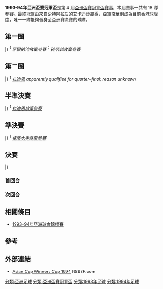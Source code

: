 **1993–94年亞洲盃賽冠軍盃**是第 4
屆[亞洲盃賽冠軍盃賽事](https://zh.wikipedia.org/wiki/亞洲盃賽冠軍盃 "wikilink")。本屆賽事一共有
18
隊參賽。最終冠軍由來自[沙特阿拉伯的](https://zh.wikipedia.org/wiki/沙特阿拉伯足球協會 "wikilink")[艾卡迪沙贏得](../Page/艾卡迪沙足球會.md "wikilink")，亞軍[南華則成為目前](https://zh.wikipedia.org/wiki/南華足球隊 "wikilink")[香港球隊中](../Page/香港足球總會.md "wikilink")，唯一一隊能夠晉身至亞洲賽決賽的球隊。

## 第一圈

|} *<sup>1</sup>
[阿爾納沙放棄參賽](https://zh.wikipedia.org/wiki/阿爾納沙體育會 "wikilink")*
*<sup>2</sup>
[砂勞越放棄參賽](https://zh.wikipedia.org/wiki/砂勞越足球協會 "wikilink")*

## 第二圈

|} *<sup>1</sup>
[拉迪恩](https://zh.wikipedia.org/wiki/新拉迪安特體育俱樂部 "wikilink")
apparently qualified for quarter–final; reason unknown*

## 半準決賽

|} *<sup>1</sup>
[拉迪恩放棄參賽](https://zh.wikipedia.org/wiki/新拉迪安特體育俱樂部 "wikilink")*

## 準決賽

|} *<sup>1</sup>
[橫濱水手放棄參賽](https://zh.wikipedia.org/wiki/橫濱水手 "wikilink")*

## 決賽

|}

### 首回合

### 次回合

## 相關條目

  - [1993–94年亞洲球會錦標賽](../Page/1993–94年亞洲球會錦標賽.md "wikilink")

## 參考

## 外部連結

  - [Asian Cup Winners
    Cup 1994](http://www.rsssf.com/tablesa/ascup94.html#cwc) RSSSF.com

[分類:亞洲足球](https://zh.wikipedia.org/wiki/分類:亞洲足球 "wikilink")
[分類:亞洲盃賽冠軍盃](https://zh.wikipedia.org/wiki/分類:亞洲盃賽冠軍盃 "wikilink")
[分類:1993年足球](https://zh.wikipedia.org/wiki/分類:1993年足球 "wikilink")
[分類:1994年足球](https://zh.wikipedia.org/wiki/分類:1994年足球 "wikilink")